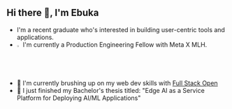 ## Hi there 👋, I'm Ebuka
- I'm a recent graduate who's interested in building user-centric tools and applications.
- <img src="https://cdn-icons-png.flaticon.com/512/6033/6033716.png" width=2% height=2%> I'm currently a Production Engineering Fellow with Meta X MLH.
- 🌱 I'm currently brushing up on my web dev skills with [Full Stack Open](https://fullstackopen.com/en/)
- 📖 I just finished my Bachelor's thesis titled: "Edge AI as a Service Platform for Deploying AI/ML Applications"
<!--
**EbukaAmadiObi/EbukaAmadiObi** is a ✨ _special_ ✨ repository because its `README.md` (this file) appears on your GitHub profile.

Here are some ideas to get you started:

- 🔭 I’m currently working on ...
- 🌱 I’m currently learning ...
- 👯 I’m looking to collaborate on ...
- 🤔 I’m looking for help with ...
- 💬 Ask me about ...
- 📫 How to reach me: ...
- 😄 Pronouns: ...
- ⚡ Fun fact: ...
-->

